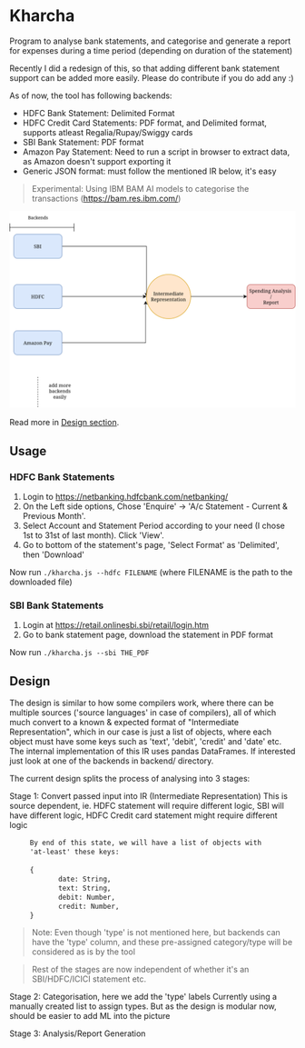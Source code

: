 # Kharcha

Program to analyse bank statements, and categorise and generate a report
for expenses during a time period (depending on duration of the statement)

Recently I did a redesign of this, so that adding different bank statement
support can be added more easily. Please do contribute if you do add any :)

As of now, the tool has following backends:
* HDFC Bank Statement: Delimited Format
* HDFC Credit Card Statements: PDF format, and Delimited format, supports atleast Regalia/Rupay/Swiggy cards
* SBI Bank Statement: PDF format
* Amazon Pay Statement: Need to run a script in browser to extract data, as Amazon doesn't support exporting it
* Generic JSON format: must follow the mentioned IR below, it's easy

> Experimental: Using IBM BAM AI models to categorise the transactions
> (https://bam.res.ibm.com/)

![Design diagram of kharcha](./assets/kharcha-script.drawio.svg)

Read more in [Design section](#design).

## Usage

### HDFC Bank Statements

1. Login to https://netbanking.hdfcbank.com/netbanking/
2. On the Left side options, Chose 'Enquire' -> 'A/c Statement - Current & Previous Month'.
3. Select Account and Statement Period according to your need (I chose 1st
   to 31st of last month). Click 'View'.
4. Go to bottom of the statement's page, 'Select Format' as 'Delimited',
   then 'Download'

Now run `./kharcha.js --hdfc FILENAME` (where FILENAME is the path to the
downloaded file)

### SBI Bank Statements

1. Login at https://retail.onlinesbi.sbi/retail/login.htm
2. Go to bank statement page, download the statement in PDF format

Now run `./kharcha.js --sbi THE_PDF`

## Design

The design is similar to how some compilers work, where there can be
multiple sources ('source languages' in case of compilers), all of which
much convert to a known & expected format of "Intermediate Representation",
which in our case is just a list of objects, where each object must have
some keys such as 'text', 'debit', 'credit' and 'date' etc.
The internal implementation of this IR uses pandas DataFrames. If interested just look at one of the backends in backend/ directory.

The current design splits the process of analysing into 3 stages:

Stage 1: Convert passed input into IR (Intermediate Representation)
         This is source dependent, ie. HDFC statement will require
         different logic, SBI will have different logic, HDFC Credit
         card statement might require different logic

         By end of this state, we will have a list of objects with
         'at-least' these keys:

         {
                date: String,
                text: String,
                debit: Number,
                credit: Number,
         }

> Note: Even though 'type' is not mentioned here, but backends can have the
> 'type' column, and these pre-assigned category/type will be considered as
> is by the tool

> Rest of the stages are now independent of whether it's an SBI/HDFC/ICICI
statement etc.

Stage 2: Categorisation, here we add the 'type' labels
         Currently using a manually created list to assign types.
         But as the design is modular now, should be easier to add ML
         into the picture

Stage 3: Analysis/Report Generation
 
